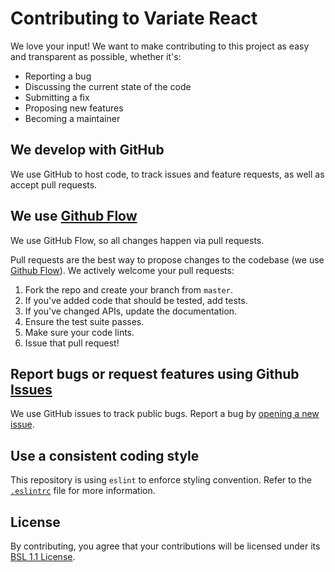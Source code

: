 # Contributing to Variate React

We love your input! We want to make contributing to this project as easy and transparent as possible, whether it's:

- Reporting a bug
- Discussing the current state of the code
- Submitting a fix
- Proposing new features
- Becoming a maintainer

## We develop with GitHub

We use GitHub to host code, to track issues and feature requests, as well as accept pull requests.

## We use [Github Flow](https://guides.github.com/introduction/flow/index.html)

We use GitHub Flow, so all changes happen via pull requests. 

Pull requests are the best way to propose changes to the codebase (we use [Github Flow](https://guides.github.com/introduction/flow/index.html)). We actively welcome your pull requests:

1. Fork the repo and create your branch from `master`.
2. If you've added code that should be tested, add tests.
3. If you've changed APIs, update the documentation.
4. Ensure the test suite passes.
5. Make sure your code lints.
6. Issue that pull request!

## Report bugs or request features using Github [Issues](https://github.com/VariateHQ/variate-react/issues)

We use GitHub issues to track public bugs. Report a bug by [opening a new issue]().

## Use a consistent coding style

This repository is using `eslint` to enforce styling convention. Refer to the [`.eslintrc`](https://github.com/VariateHQ/variate-react/blob/master/.eslintrc) file for more information.

## License

By contributing, you agree that your contributions will be licensed under its [BSL 1.1 License](https://github.com/VariateHQ/variate-react/blob/master/LICENSE).
